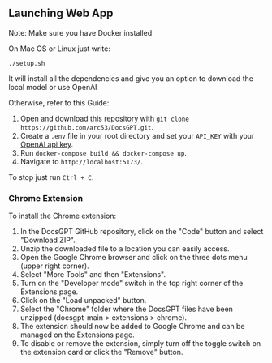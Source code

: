 ## Launching Web App
Note: Make sure you have Docker installed

On Mac OS or Linux just write:

`./setup.sh`

It will install all the dependencies and give you an option to download the local model or use OpenAI

Otherwise, refer to this Guide:

1. Open and download this repository with `git clone https://github.com/arc53/DocsGPT.git`.
2. Create a `.env` file in your root directory and set your `API_KEY` with your [OpenAI api key](https://platform.openai.com/account/api-keys).
3. Run `docker-compose build && docker-compose up`.
4. Navigate to `http://localhost:5173/`.

To stop just run `Ctrl + C`.

### Chrome Extension

To install the Chrome extension:

1. In the DocsGPT GitHub repository, click on the "Code" button and select "Download ZIP".
2. Unzip the downloaded file to a location you can easily access.
3. Open the Google Chrome browser and click on the three dots menu (upper right corner).
4. Select "More Tools" and then "Extensions".
5. Turn on the "Developer mode" switch in the top right corner of the Extensions page.
6. Click on the "Load unpacked" button.
7. Select the "Chrome" folder where the DocsGPT files have been unzipped (docsgpt-main > extensions > chrome).
8. The extension should now be added to Google Chrome and can be managed on the Extensions page.
9. To disable or remove the extension, simply turn off the toggle switch on the extension card or click the "Remove" button.
